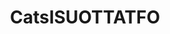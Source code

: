 ---
title: CatsISUOTTATFO
crosslinks:
- livven
- StartledCats
- CatTaps
- CatSlaps
- place
- CatsBeingDicks
- StoppedWorking
- videos
- GamePhysics
- AccidentalRenaissance
---